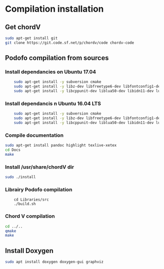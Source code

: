 # Compilation installation

## Get chordV 


~~~bash
sudo apt-get install git 
git clone https://git.code.sf.net/p/chordv/code chordv-code
~~~

## Podofo compilation from sources

### Install dependancies on Ubuntu 17.04

~~~bash
    sudo apt-get install -y subversion cmake
    sudo apt-get install -y libz-dev libfreetype6-dev libfontconfig1-dev libjpeg-dev libssl-dev libcrypto++9v5-dev libtiff5-dev
    sudo apt-get install -y libcppunit-dev liblua50-dev libidn11-dev lua5.1-dev
~~~

### Install dependancis n Ubuntu 16.04 LTS

~~~bash
    sudo apt-get install -y subversion cmake
    sudo apt-get install -y libz-dev libfreetype6-dev libfontconfig1-dev libjpeg-dev libssl-dev libcrypto++-dev libtiff5-dev
    sudo apt-get install -y libcppunit-dev liblua50-dev libidn11-dev lua5.1-dev
~~~

### Compile documentation 

~~~bash 
sudo apt-get install pandoc highlight texlive-xetex
cd Docs
make 
~~~

### Install /usr/share/chordV dir

~~~bash
sudo ./install
~~~

### Librairy Podofo compilation

~~~
    cd Libraries/src
    ./build.sh
~~~

### Chord V compilation 

~~~bash
cd ../..
qmake
make
~~~

## Install Doxygen

~~~bash
sudo apt install doxygen doxygen-gui graphviz
~~~
